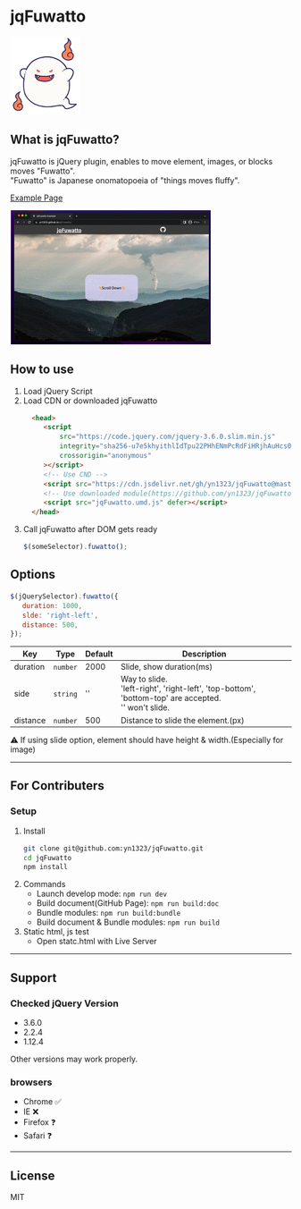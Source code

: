 # jqFuwatto

![ghost](https://github.com/yn1323/jqFuwatto/blob/d7024ed37fc0169c708b9bff65da5627244c9c21/assets/image/ghost.png "ghost")


## What is jqFuwatto?

jqFuwatto is jQuery plugin, enables to move element, images, or blocks moves "Fuwatto".  
"Fuwatto" is Japanese onomatopoeia of "things moves fluffy".  

[Example Page](https://yn1323.github.io/jqFuwatto/)

![Gif](https://raw.githubusercontent.com/yn1323/jqFuwatto/master/assets/gif/jqFuwatto.gif)

## How to use
1. Load jQuery Script
1. Load CDN or downloaded jqFuwatto
   ```html
     <head>
        <script
            src="https://code.jquery.com/jquery-3.6.0.slim.min.js"
            integrity="sha256-u7e5khyithlIdTpu22PHhENmPcRdFiHRjhAuHcs05RI="
            crossorigin="anonymous"
        ></script>
        <!-- Use CND -->
        <script src="https://cdn.jsdelivr.net/gh/yn1323/jqFuwatto@master/dist/jqFuwatto.umd.js" defer></script>
        <!-- Use downloaded module(https://github.com/yn1323/jqFuwatto/releases) -->
        <script src="jqFuwatto.umd.js" defer></script>
     </head>
   ```
2. Call jqFuwatto after DOM gets ready
   ```js
   $(someSelector).fuwatto();
   ```

## Options
```js
$(jQuerySelector).fuwatto({
   duration: 1000,
   slde: 'right-left',
   distance: 500,
});
```

| Key      | Type     | Default | Description                                                                                              | 
| -------- | -------- | ------- | -------------------------------------------------------------------------------------------------------- | 
| duration | `number` | 2000    | Slide, show duration(ms)                                                                                 | 
| side     | `string` | ''      | Way to slide.<br>'left-right', 'right-left', 'top-bottom', 'bottom-top' are accepted.<br>'' won't slide. | 
| distance | `number` | 500     | Distance to slide the element.(px)                                                                       | 

⚠️ If using slide option, element should have height & width.(Especially for image)

---

## For Contributers
### Setup
1. Install
   ```sh
   git clone git@github.com:yn1323/jqFuwatto.git
   cd jqFuwatto
   npm install
   ```
2. Commands
   - Launch develop mode: `npm run dev`
   - Build document(GitHub Page): `npm run build:doc`
   - Bundle modules: `npm run build:bundle`
   - Build document & Bundle modules: `npm run build`
3. Static html, js test
   - Open statc.html with Live Server

---

## Support
### Checked jQuery Version
- 3.6.0
- 2.2.4
- 1.12.4

Other versions may work properly.

### browsers
- Chrome ✅
- IE ❌
- Firefox ❓
- Safari ❓

---

## License
MIT
